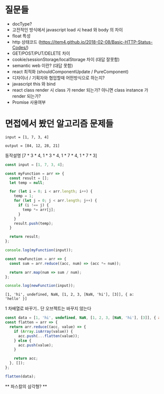 # 질문들

- docType?
- 고전적인 방식에서 javascript load 시 head 와 body 의 차이
- float 특성
- http 상태코드 (https://item4.github.io/2018-02-08/Basic-HTTP-Status-Codes/)
- GET/POST/PUT/DELETE 차이
- cookie/sessionStorage/localStorage 차이 (대답 잘못함)
- semantic web 이란? (대답 못함)
- react 최적화 (shouldComponentUpdate / PureComponent)
- 디자이너 / 기획자와 협업할때 어떤방식으로 하는지?
- javascript this 와 bind
- react class render 시 class 가 render 되는가? 아니면 class instance 가 render 되는가?
- Promise 사용여부

# 면접에서 봤던 알고리즘 문제들

<code>input = [1, 7, 3, 4]</code>

<code>output = [84, 12, 28, 21]</code>

동작설명 [7 * 3 * 4, 1 * 3 * 4, 1 * 7 * 4, 1 * 7 * 3]

```javascript
const input = [1, 7, 3, 4];

const myFunction = arr => {
  const result = [];
  let temp = null;

  for (let i = 0; i < arr.length; i++) {
    temp = 1;
    for (let j = 0; j < arr.length; j++) {
      if (i !== j) {
        temp *= arr[j];
      }
    }
    result.push(temp);
  }

  return result;
};

console.log(myFunction(input));

const newFunction = arr => {
  const sum = arr.reduce((acc, num) => (acc *= num));

  return arr.map(num => sum / num);
};

console.log(newFunction(input));
```

<code>[1, 'hi', undefined, NaN, [1, 2, 3, [NaN, 'hi'], [3]], { a: 'hello' }]</code>

1 차배열로 바꾸기.. 단 오브젝트는 바꾸지 않는다

```javascript
const data = [1, 'hi', undefined, NaN, [1, 2, 3, [NaN, 'hi'], [3]], { a: 'hello' }];
const flatten = arr => {
  return arr.reduce((acc, value) => {
    if (Array.isArray(value)) {
      acc.push(...flatten(value));
    } else {
      acc.push(value);
    }

    return acc;
  }, []);
};

flatten(data);
```

** 파스칼의 삼각형? **
